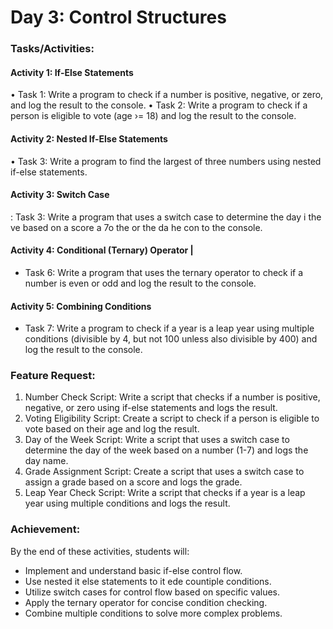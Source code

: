 # Day 3: Control Structures

### Tasks/Activities:

#### Activity 1: If-Else Statements
• Task 1: Write a program to check if a number is positive, negative, or zero, and log the result to the console.
• Task 2: Write a program to check if a person is eligible to vote (age ›= 18) and log the result to the console.

#### Activity 2: Nested If-Else Statements
• Task 3: Write a program to find the largest of three numbers using nested if-else statements.

#### Activity 3: Switch Case
: Task 3: Write a program that uses a switch case to determine the day i the ve based on a score a 7o the or the da he con to the console.

#### Activity 4: Conditional (Ternary) Operator |
- Task 6: Write a program that uses the ternary operator to check if a number is even or odd and log the result to the console.

#### Activity 5: Combining Conditions
- Task 7: Write a program to check if a year is a leap year using multiple conditions (divisible by 4, but not 100 unless also divisible by 400) and log the result to the
console.

### Feature Request:
1. Number Check Script: Write a script that checks if a number is positive, negative, or zero using if-else statements and logs the result.
2. Voting Eligibility Script: Create a script to check if a person is eligible to vote based on their age and log the result.
3. Day of the Week Script: Write a script that uses a switch case to determine the day of the week based on a number (1-7) and logs the day name.
4. Grade Assignment Script: Create a script that uses a switch case to assign a grade based on a score and logs the grade.
5. Leap Year Check Script: Write a script that checks if a year is a leap year using multiple conditions and logs the result.

### Achievement:

By the end of these activities, students will:
- Implement and understand basic if-else control flow.
- Use nested it else statements to it ede countiple conditions.
- Utilize switch cases for control flow based on specific values.
- Apply the ternary operator for concise condition checking.
- Combine multiple conditions to solve more complex problems.